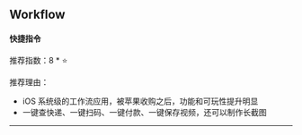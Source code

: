 ## Workflow

#### 快捷指令

推荐指数：8 * ⭐

推荐理由：

- iOS 系统级的工作流应用，被苹果收购之后，功能和可玩性提升明显
- 一键查快递、一键扫码、一键付款、一键保存视频，还可以制作长截图

---
























